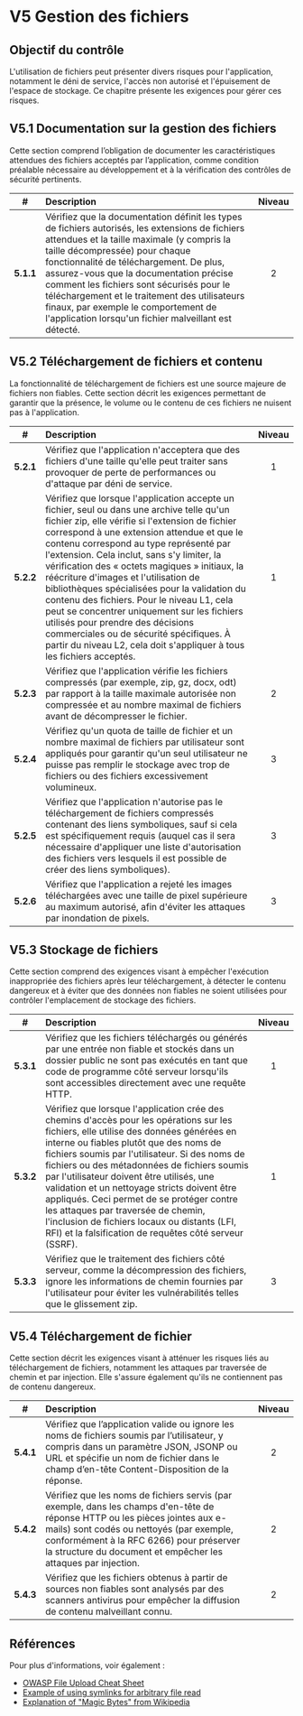 # V5 Gestion des fichiers

## Objectif du contrôle

L'utilisation de fichiers peut présenter divers risques pour l'application, notamment le déni de service, l'accès non autorisé et l'épuisement de l'espace de stockage. Ce chapitre présente les exigences pour gérer ces risques.

## V5.1 Documentation sur la gestion des fichiers

Cette section comprend l’obligation de documenter les caractéristiques attendues des fichiers acceptés par l’application, comme condition préalable nécessaire au développement et à la vérification des contrôles de sécurité pertinents.

| # | Description | Niveau |
| :---: | :--- | :---: |
| **5.1.1** | Vérifiez que la documentation définit les types de fichiers autorisés, les extensions de fichiers attendues et la taille maximale (y compris la taille décompressée) pour chaque fonctionnalité de téléchargement. De plus, assurez-vous que la documentation précise comment les fichiers sont sécurisés pour le téléchargement et le traitement des utilisateurs finaux, par exemple le comportement de l'application lorsqu'un fichier malveillant est détecté.| 2 |

## V5.2 Téléchargement de fichiers et contenu

La fonctionnalité de téléchargement de fichiers est une source majeure de fichiers non fiables. Cette section décrit les exigences permettant de garantir que la présence, le volume ou le contenu de ces fichiers ne nuisent pas à l'application.

| # | Description | Niveau |
| :---: | :--- | :---: |
| **5.2.1** | Vérifiez que l'application n'acceptera que des fichiers d'une taille qu'elle peut traiter sans provoquer de perte de performances ou d'attaque par déni de service. | 1 |
| **5.2.2** | Vérifiez que lorsque l'application accepte un fichier, seul ou dans une archive telle qu'un fichier zip, elle vérifie si l'extension de fichier correspond à une extension attendue et que le contenu correspond au type représenté par l'extension. Cela inclut, sans s'y limiter, la vérification des « octets magiques » initiaux, la réécriture d'images et l'utilisation de bibliothèques spécialisées pour la validation du contenu des fichiers. Pour le niveau L1, cela peut se concentrer uniquement sur les fichiers utilisés pour prendre des décisions commerciales ou de sécurité spécifiques. À partir du niveau L2, cela doit s'appliquer à tous les fichiers acceptés. | 1 |
| **5.2.3** | Vérifiez que l'application vérifie les fichiers compressés (par exemple, zip, gz, docx, odt) par rapport à la taille maximale autorisée non compressée et au nombre maximal de fichiers avant de décompresser le fichier. | 2 |
| **5.2.4** | Vérifiez qu'un quota de taille de fichier et un nombre maximal de fichiers par utilisateur sont appliqués pour garantir qu'un seul utilisateur ne puisse pas remplir le stockage avec trop de fichiers ou des fichiers excessivement volumineux. | 3 |
| **5.2.5** | Vérifiez que l'application n'autorise pas le téléchargement de fichiers compressés contenant des liens symboliques, sauf si cela est spécifiquement requis (auquel cas il sera nécessaire d'appliquer une liste d'autorisation des fichiers vers lesquels il est possible de créer des liens symboliques).| 3 |
| **5.2.6** | Vérifiez que l'application a rejeté les images téléchargées avec une taille de pixel supérieure au maximum autorisé, afin d'éviter les attaques par inondation de pixels.| 3 |

## V5.3 Stockage de fichiers

Cette section comprend des exigences visant à empêcher l'exécution inappropriée des fichiers après leur téléchargement, à détecter le contenu dangereux et à éviter que des données non fiables ne soient utilisées pour contrôler l'emplacement de stockage des fichiers.

| # | Description | Niveau |
| :---: | :--- | :---: |
| **5.3.1** | Vérifiez que les fichiers téléchargés ou générés par une entrée non fiable et stockés dans un dossier public ne sont pas exécutés en tant que code de programme côté serveur lorsqu'ils sont accessibles directement avec une requête HTTP. | 1 |
| **5.3.2** | Vérifiez que lorsque l'application crée des chemins d'accès pour les opérations sur les fichiers, elle utilise des données générées en interne ou fiables plutôt que des noms de fichiers soumis par l'utilisateur. Si des noms de fichiers ou des métadonnées de fichiers soumis par l'utilisateur doivent être utilisés, une validation et un nettoyage stricts doivent être appliqués. Ceci permet de se protéger contre les attaques par traversée de chemin, l'inclusion de fichiers locaux ou distants (LFI, RFI) et la falsification de requêtes côté serveur (SSRF). | 1 |
| **5.3.3** | Vérifiez que le traitement des fichiers côté serveur, comme la décompression des fichiers, ignore les informations de chemin fournies par l'utilisateur pour éviter les vulnérabilités telles que le glissement zip. | 3 |

## V5.4 Téléchargement de fichier

Cette section décrit les exigences visant à atténuer les risques liés au téléchargement de fichiers, notamment les attaques par traversée de chemin et par injection. Elle s'assure également qu'ils ne contiennent pas de contenu dangereux.

| # | Description | Niveau |
| :---: | :--- | :---: |
| **5.4.1** | Vérifiez que l’application valide ou ignore les noms de fichiers soumis par l’utilisateur, y compris dans un paramètre JSON, JSONP ou URL et spécifie un nom de fichier dans le champ d’en-tête Content-Disposition de la réponse. | 2 |
| **5.4.2** | Vérifiez que les noms de fichiers servis (par exemple, dans les champs d'en-tête de réponse HTTP ou les pièces jointes aux e-mails) sont codés ou nettoyés (par exemple, conformément à la RFC 6266) pour préserver la structure du document et empêcher les attaques par injection. | 2 |
| **5.4.3** | Vérifiez que les fichiers obtenus à partir de sources non fiables sont analysés par des scanners antivirus pour empêcher la diffusion de contenu malveillant connu. | 2 |

## Références

Pour plus d'informations, voir également :

* [OWASP File Upload Cheat Sheet](https://cheatsheetseries.owasp.org/cheatsheets/File_Upload_Cheat_Sheet.html)
* [Example of using symlinks for arbitrary file read](https://hackerone.com/reports/1439593)
* [Explanation of "Magic Bytes" from Wikipedia](https://en.wikipedia.org/wiki/List_of_file_signatures)
